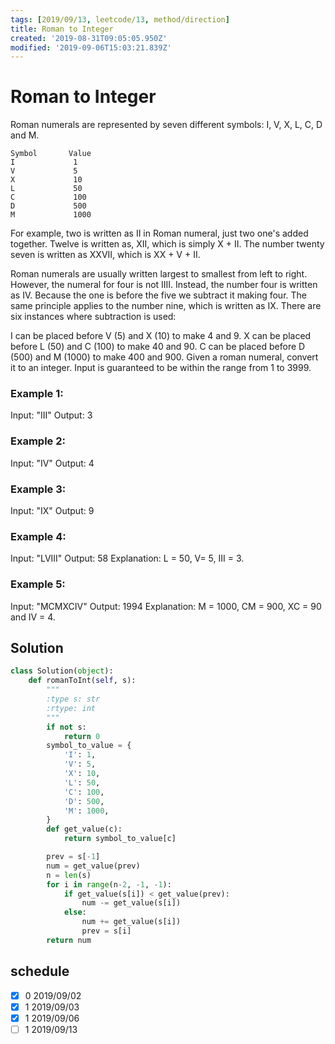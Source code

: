 ```yaml
---
tags: [2019/09/13, leetcode/13, method/direction]
title: Roman to Integer
created: '2019-08-31T09:05:05.950Z'
modified: '2019-09-06T15:03:21.839Z'
---
```


# Roman to Integer

Roman numerals are represented by seven different symbols: I, V, X, L, C, D and M.

```
Symbol       Value
I             1
V             5
X             10
L             50
C             100
D             500
M             1000
```

For example, two is written as II in Roman numeral, just two one's added together. Twelve is written as, XII, which is simply X + II. The number twenty seven is written as XXVII, which is XX + V + II.

Roman numerals are usually written largest to smallest from left to right. However, the numeral for four is not IIII. Instead, the number four is written as IV. Because the one is before the five we subtract it making four. The same principle applies to the number nine, which is written as IX. There are six instances where subtraction is used:

I can be placed before V (5) and X (10) to make 4 and 9.
X can be placed before L (50) and C (100) to make 40 and 90.
C can be placed before D (500) and M (1000) to make 400 and 900.
Given a roman numeral, convert it to an integer. Input is guaranteed to be within the range from 1 to 3999.

### Example 1:

Input: "III"
Output: 3

### Example 2:

Input: "IV"
Output: 4

### Example 3:

Input: "IX"
Output: 9

### Example 4:

Input: "LVIII"
Output: 58
Explanation: L = 50, V= 5, III = 3.

### Example 5:

Input: "MCMXCIV"
Output: 1994
Explanation: M = 1000, CM = 900, XC = 90 and IV = 4.


## Solution

```python
class Solution(object):
    def romanToInt(self, s):
        """
        :type s: str
        :rtype: int
        """
        if not s:
            return 0
        symbol_to_value = {
            'I': 1,
            'V': 5,
            'X': 10,
            'L': 50,
            'C': 100,
            'D': 500,
            'M': 1000,
        }
        def get_value(c):
            return symbol_to_value[c]

        prev = s[-1]
        num = get_value(prev)
        n = len(s)
        for i in range(n-2, -1, -1):
            if get_value(s[i]) < get_value(prev):
                num -= get_value(s[i])
            else:
                num += get_value(s[i])
                prev = s[i]
        return num
```

## schedule

* [x] 0 2019/09/02
* [x] 1 2019/09/03
* [x] 1 2019/09/06
* [ ] 1 2019/09/13
